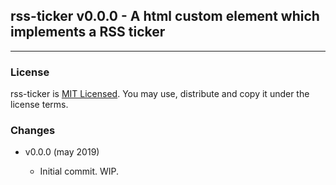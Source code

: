## rss-ticker v0.0.0 - A html custom element which implements a RSS ticker

***

### License

rss-ticker is [MIT Licensed](LICENSE.md). You may use, distribute and copy it under the license terms.

### Changes

* v0.0.0 (may 2019)

  * Initial commit. WIP.
